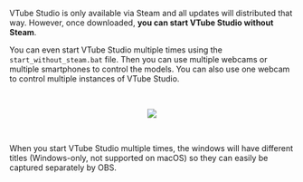 VTube Studio is only available via Steam and all updates will distributed that way. However, once downloaded, **you can start VTube Studio without Steam**.

You can even start VTube Studio multiple times using the `start_without_steam.bat` file. Then you can use multiple webcams or multiple smartphones to control the models. You can also use one webcam to control multiple instances of VTube Studio.

<br/>
<p align="center">
  <img src="https://raw.githubusercontent.com/wiki/DenchiSoft/VTubeStudio/img/start_without_steam.png"/>
</p>
<br/>

When you start VTube Studio multiple times, the windows will have different titles (Windows-only, not supported on macOS) so they can easily be captured separately by OBS.